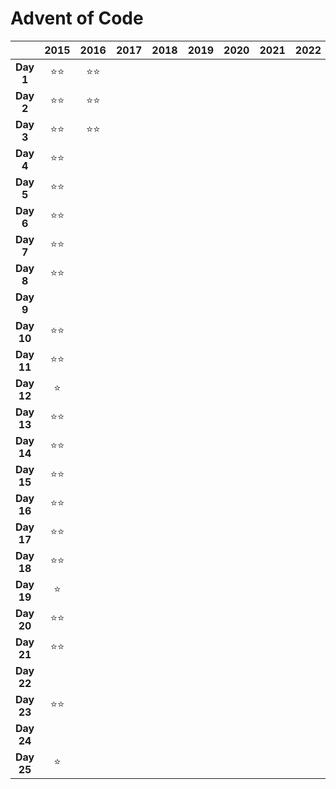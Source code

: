 # Advent of Code

|            | **2015** | **2016** | **2017** | **2018** | **2019** | **2020** | **2021** | **2022** | **2023** |
|:----------:|:--------:|:--------:|:--------:|:--------:|:--------:|:--------:|:--------:|:--------:|:--------:|
| **Day 1**  |    ⭐⭐    |    ⭐⭐    |          |          |          |          |          |          |    ⭐⭐    |
| **Day 2**  |    ⭐⭐    |    ⭐⭐    |          |          |          |          |          |          |    ⭐⭐    |
| **Day 3**  |    ⭐⭐    |    ⭐⭐    |          |          |          |          |          |          |    ⭐⭐    |
| **Day 4**  |    ⭐⭐    |          |          |          |          |          |          |          |    ⭐⭐    |
| **Day 5**  |    ⭐⭐    |          |          |          |          |          |          |          |    ⭐⭐    |
| **Day 6**  |    ⭐⭐    |          |          |          |          |          |          |          |    ⭐⭐    |
| **Day 7**  |    ⭐⭐    |          |          |          |          |          |          |          |    ⭐⭐    |
| **Day 8**  |    ⭐⭐    |          |          |          |          |          |          |          |    ⭐⭐    |
| **Day 9**  |          |          |          |          |          |          |          |          |    ⭐⭐    |
| **Day 10** |    ⭐⭐    |          |          |          |          |          |          |          |    ⭐     |
| **Day 11** |    ⭐⭐    |          |          |          |          |          |          |          |    ⭐⭐    |
| **Day 12** |    ⭐     |          |          |          |          |          |          |          |    ⭐     |
| **Day 13** |    ⭐⭐    |          |          |          |          |          |          |          |    ⭐     |
| **Day 14** |    ⭐⭐    |          |          |          |          |          |          |          |    ⭐     |
| **Day 15** |    ⭐⭐    |          |          |          |          |          |          |          |    ⭐⭐    |
| **Day 16** |    ⭐⭐    |          |          |          |          |          |          |          |          |
| **Day 17** |    ⭐⭐    |          |          |          |          |          |          |          |          |
| **Day 18** |    ⭐⭐    |          |          |          |          |          |          |          |          |
| **Day 19** |    ⭐     |          |          |          |          |          |          |          |    ⭐     |
| **Day 20** |    ⭐⭐    |          |          |          |          |          |          |          |    ⭐⭐    |
| **Day 21** |    ⭐⭐    |          |          |          |          |          |          |          |    ⭐     |
| **Day 22** |          |          |          |          |          |          |          |          |          |
| **Day 23** |    ⭐⭐    |          |          |          |          |          |          |          |          |
| **Day 24** |          |          |          |          |          |          |          |          |    ⭐     |
| **Day 25** |    ⭐     |          |          |          |          |          |          |          |          |